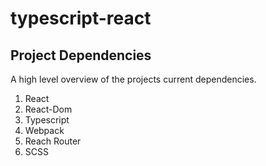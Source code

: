 # typescript-react

## Project Dependencies

A high level overview of the projects current dependencies.

1. React
2. React-Dom
3. Typescript
4. Webpack
5. Reach Router
6. SCSS

